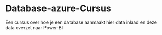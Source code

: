 # Database-azure-Cursus
Een cursus over hoe je een database aanmaakt hier data inlaad en deze data overzet naar Power-BI
